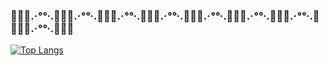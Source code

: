 
### 🐠🐚🐠.·*°°*·.🐠🐚🐠.·*°°*·.🐠🐚🐠.·*°°*·.🐠🐚🐠.·*°°*·.🐠🐚🐠.·*°°*·.🐠🐚🐠.·*°°*·.🐠🐚🐠.·*°°*·.🐠🐠🐚🐠.·*°°*·.🐠🐚🐠

[![Top Langs](https://github-readme-stats.vercel.app/api/top-langs/?username=katakatahanahana)](https://github.com/katakatahanahana)


<!-- [![My Skills](https://skillicons.dev/icons?i=unity,&theme=light)](https://skillicons.dev) -->


<!--
**katakatahanahana/katakatahanahana** is a ✨ _special_ ✨ repository because its `README.md` (this file) appears on your GitHub profile.




Here are some ideas to get you started:

- 🔭 I’m currently working on ...
- 🌱 I’m currently learning ...
- 👯 I’m looking to collaborate on ...
- 🤔 I’m looking for help with ...
- 💬 Ask me about ...
- 📫 How to reach me: ...
- 😄 Pronouns: ...
- ⚡ Fun fact: ...
-->
